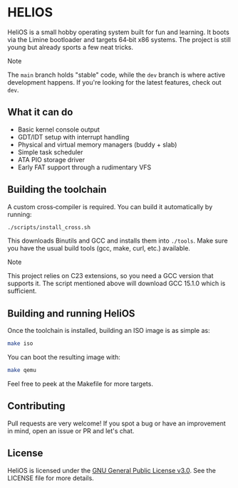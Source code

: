 # HELIOS

HeliOS is a small hobby operating system built for fun and learning. It boots via the Limine bootloader and targets 64‑bit x86 systems. The project is still young but already sports a few neat tricks.

> [!NOTE]
> The `main` branch holds "stable" code, while the `dev` branch is where active development happens. If you're looking for the latest features, check out `dev`.

## What it can do

* Basic kernel console output
* GDT/IDT setup with interrupt handling
* Physical and virtual memory managers (buddy + slab)
* Simple task scheduler
* ATA PIO storage driver
* Early FAT support through a rudimentary VFS

## Building the toolchain

A custom cross‑compiler is required. You can build it automatically by running:

```bash
./scripts/install_cross.sh
```

This downloads Binutils and GCC and installs them into `./tools`. Make sure you have the usual build tools (gcc, make, curl, etc.) available.

> [!NOTE]
> This project relies on C23 extensions, so you need a GCC version that supports it. The script mentioned above will download GCC 15.1.0 which is sufficient.

## Building and running HeliOS

Once the toolchain is installed, building an ISO image is as simple as:

```bash
make iso
```

You can boot the resulting image with:

```bash
make qemu
```

Feel free to peek at the Makefile for more targets.

## Contributing

Pull requests are very welcome! If you spot a bug or have an improvement in mind, open an issue or PR and let's chat.

## License

HeliOS is licensed under the [GNU General Public License v3.0](LICENSE). See the LICENSE file for more details.
